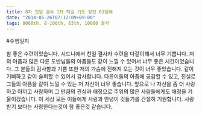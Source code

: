 ```yaml
---
title: 8차 천일 결사 1차 백일 기도 정진 63일째
date: "2014-05-26T07:12:09+09:00"
tags: 8000th, 8-100th, 63th, 10000 결사
---
```


#수행일지

참 좋은 수련이었습니다. 시드니에서 천일 결사자 수련을 다같이해서 너무 기쁩니다. 저의 아픔과 많은 다른 도반님들의 아픔들도 같이 느낄 수 있어서 너무 좋은 시간이었습니다. 그 분들의 감사함과 기쁨 또한 저의 가슴에 전해져 오는 것이 너무 좋았습니다. 같이 기뻐하고 같이 슬퍼할 수 있어서 감사합니다. 다른이들의 아픔에 공감할 수 있고, 진실로 그들의 아픔을 같이 느낄 수 있는 저 자신이 너무 좋습니다. 앞으로 나 자신을 좀 더 사랑하고 아끼고 사랑하며 그 만큼의 관심과 애정으로 주위의 많은 사람들에게도 애정을 기울이겠습니다. 이 세상 모든 이들에게 사랑과 안녕이 깃들기를 간절히 기원합니다. 사랑받기 보다는 사랑한다는것이 참 좋은것 같습니다.
